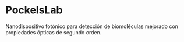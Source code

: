 # PockelsLab
Nanodispositivo fotónico para detección de biomoléculas mejorado con propiedades ópticas de segundo orden.
